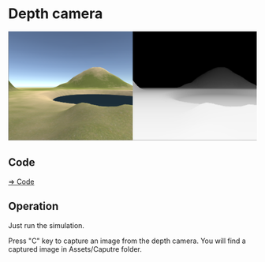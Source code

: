 # Depth camera

![Depth camera](./depth.png)

## Code

[=> Code](./DepthCamera)

## Operation

Just run the simulation.

Press "C" key to capture an image from the depth camera. You will find a captured image in Assets/Caputre folder.
